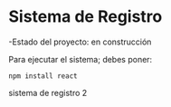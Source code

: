 <h1>Sistema de Registro</h1>

-Estado del proyecto: en construcción 

Para ejecutar el sistema; debes poner:

```npm install react```

sistema de registro 2
